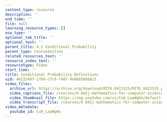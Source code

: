 ```yaml
---
content_type: resource
description: ''
end_time: ''
file: null
learning_resource_types: []
ocw_type: ''
optional_tab_title: ''
optional_text: ''
parent_title: 4.2 Conditional Probability
parent_type: CourseSection
related_resources_text: ''
resource_index_text: ''
resourcetype: Video
start_time: ''
title: Conditional Probability Definitions
uid: 46232497-1709-c7c9-f407-9e06b58b68c5
video_files:
  archive_url: https://archive.org/download/MIT6.042JS15/MIT6_042JS15_probcond_video_ipod.mp4
  video_captions_file: /courses/6-042j-mathematics-for-computer-science-spring-2015/01ec4db6aefe558180c5997845655126_Cu9_LaaWgHo.vtt
  video_thumbnail_file: https://img.youtube.com/vi/Cu9_LaaWgHo/default.jpg
  video_transcript_file: /courses/6-042j-mathematics-for-computer-science-spring-2015/4985ce323f172ae22cd76325308b757f_Cu9_LaaWgHo.pdf
video_metadata:
  youtube_id: Cu9_LaaWgHo
---
```

